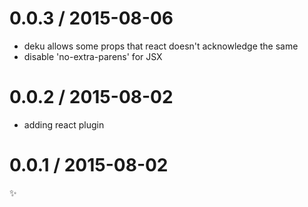 
0.0.3 / 2015-08-06
==================

  * deku allows some props that react doesn't acknowledge the same
  * disable 'no-extra-parens' for JSX

0.0.2 / 2015-08-02
==================

  * adding react plugin

0.0.1 / 2015-08-02
==================

:sparkles:
